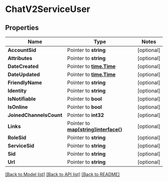 # ChatV2ServiceUser

## Properties
Name | Type | Notes
------------ | ------------- | -------------
**AccountSid** | Pointer to **string** | [optional] 
**Attributes** | Pointer to **string** | [optional] 
**DateCreated** | Pointer to [**time.Time**](time.Time.md) | [optional] 
**DateUpdated** | Pointer to [**time.Time**](time.Time.md) | [optional] 
**FriendlyName** | Pointer to **string** | [optional] 
**Identity** | Pointer to **string** | [optional] 
**IsNotifiable** | Pointer to **bool** | [optional] 
**IsOnline** | Pointer to **bool** | [optional] 
**JoinedChannelsCount** | Pointer to **int32** | [optional] 
**Links** | Pointer to [**map[string]interface{}**](.md) | [optional] 
**RoleSid** | Pointer to **string** | [optional] 
**ServiceSid** | Pointer to **string** | [optional] 
**Sid** | Pointer to **string** | [optional] 
**Url** | Pointer to **string** | [optional] 

[[Back to Model list]](../README.md#documentation-for-models) [[Back to API list]](../README.md#documentation-for-api-endpoints) [[Back to README]](../README.md)


